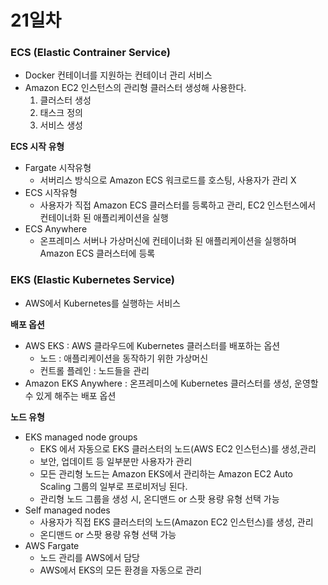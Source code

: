 # 21일차

### ECS (Elastic Contrainer Service)

- Docker 컨테이너를 지원하는 컨테이너 관리 서비스
- Amazon EC2 인스턴스의 관리형 클러스터 생성해 사용한다.
    1. 클러스터 생성
    2. 태스크 정의
    3. 서비스 생성 

**ECS 시작 유형**

- Fargate 시작유형
    - 서버리스 방식으로 Amazon ECS 워크로드를 호스팅, 사용자가 관리 X
- ECS 시작유형
    - 사용자가 직접 Amazon ECS 클러스터를 등록하고 관리, EC2 인스턴스에서 컨테이너화 된 애플리케이션을 실행
- ECS Anywhere
    - 온프레미스 서버나 가상머신에 컨테이너화 된 애플리케이션을 실행하며 Amazon ECS 클러스터에 등록

### EKS (Elastic Kubernetes Service)

- AWS에서 Kubernetes를 실행하는 서비스

**배포 옵션** 

- AWS EKS : AWS 클라우드에 Kubernetes 클러스터를 배포하는 옵션
    - 노드 : 애플리케이션을 동작하기 위한 가상머신
    - 컨트롤 플레인 : 노드들을 관리
- Amazon EKS Anywhere : 온프레미스에 Kubernetes 클러스터를 생성, 운영할 수 있게 해주는 배포 옵션

**노드 유형**

- EKS managed node groups
    - EKS 에서 자동으로 EKS 클러스터의 노드(AWS EC2 인스턴스)를 생성,관리
    - 보안, 업데이트 등 일부분만 사용자가 관리
    - 모든 관리형 노드는 Amazon EKS에서 관리하는 Amazon EC2 Auto Scaling 그룹의 일부로 프로비저닝 된다.
    - 관리형 노드 그룹을 생성 시, 온디맨드 or 스팟 용량 유형 선택 가능
- Self managed nodes
    - 사용자가 직접 EKS 클러스터의 노드(Amazon EC2 인스턴스)를 생성, 관리
    - 온디맨드 or 스팟 용량 유형 선택 가능
- AWS Fargate
    - 노드 관리를 AWS에서 담당
    - AWS에서 EKS의 모든 환경을 자동으로 관리